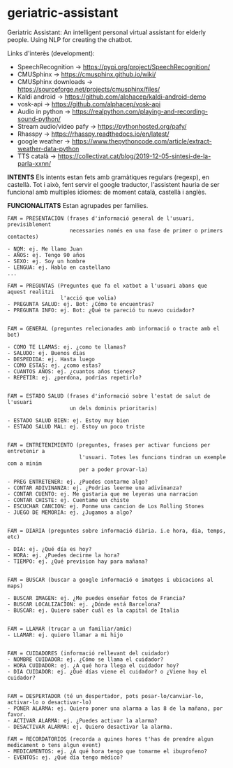 # geriatric-assistant
Geriatric Assistant: An intelligent personal virtual assistant for elderly people.
Using NLP for creating the chatbot.

Links d'interès (development):

- SpeechRecognition -> https://pypi.org/project/SpeechRecognition/
- CMUSphinx -> https://cmusphinx.github.io/wiki/
- CMUSphinx downloads -> https://sourceforge.net/projects/cmusphinx/files/
- Kaldi android -> https://github.com/alphacep/kaldi-android-demo
- vosk-api -> https://github.com/alphacep/vosk-api
- Audio in python -> https://realpython.com/playing-and-recording-sound-python/
- Stream audio/video pafy -> https://pythonhosted.org/pafy/
- Rhasspy -> https://rhasspy.readthedocs.io/en/latest/
- google weather -> https://www.thepythoncode.com/article/extract-weather-data-python
- TTS català -> https://collectivat.cat/blog/2019-12-05-sintesi-de-la-parla-xxnn/


**INTENTS**
Els intents estan fets amb gramàtiques regulars (regexp), en castellà. Tot i això, fent servir el google traductor, l'assistent hauria de ser funcional amb multiples idiomes: de moment català, castellà i anglès.

**FUNCIONALITATS**
Estan agrupades per families.

    FAM = PRESENTACION (frases d'informació general de l'usuari, previsiblement
                        necessaries només en una fase de primer o primers contactes)
    
    - NOM: ej. Me llamo Juan
    - AÑOS: ej. Tengo 90 años
    - SEXO: ej. Soy un hombre
    - LENGUA: ej. Hablo en castellano
    ...
    
    FAM = PREGUNTAS (Preguntes que fa el xatbot a l'usuari abans que aquest realitzi 
                     l'acció que volia)
    - PREGUNTA SALUD: ej. Bot: ¿Cómo te encuentras?
    - PREGUNTA INFO: ej. Bot: ¿Qué te pareció tu nuevo cuidador?


    FAM = GENERAL (preguntes relecionades amb informació o tracte amb el bot)
    
    - COMO TE LLAMAS: ej. ¿como te llamas?
    - SALUDO: ej. Buenos dias
    - DESPEDIDA: ej. Hasta luego
    - COMO ESTAS: ej. ¿como estas?
    - CUANTOS AÑOS: ej. ¿cuantos años tienes?
    - REPETIR: ej. ¿perdona, podrías repetirlo?
    
    
    FAM = ESTADO SALUD (frases d'informació sobre l'estat de salut de l'usuari
                        un dels dominis prioritaris)
    
    - ESTADO SALUD BIEN: ej. Estoy muy bien
    - ESTADO SALUD MAL: ej. Estoy un poco triste
    
    
    FAM = ENTRETENIMIENTO (preguntes, frases per activar funcions per entretenir a
                           l'usuari. Totes les funcions tindran un exemple com a minim
                           per a poder provar-la)
    
    - PREG ENTRETENER: ej. ¿Puedes contarme algo?
    - CONTAR ADIVINANZA: ej. ¿Podrias leerme una adivinanza?
    - CONTAR CUENTO: ej. Me gustaria que me leyeras una narracion
    - CONTAR CHISTE: ej. Cuentame un chiste
    - ESCUCHAR CANCION: ej. Ponme una cancion de Los Rolling Stones
    - JUEGO DE MEMORIA: ej. ¿Jugamos a algo?
    
    
    FAM = DIARIA (preguntes sobre informació diària. i.e hora, dia, temps, etc)
    
    - DIA: ej. ¿Qué día es hoy?
    - HORA: ej. ¿Puedes decirme la hora?
    - TIEMPO: ej. ¿Qué prevision hay para mañana?
    
    
    FAM = BUSCAR (buscar a google informació o imatges i ubicacions al maps)
    
    - BUSCAR IMAGEN: ej. ¿Me puedes enseñar fotos de Francia?
    - BUSCAR LOCALIZACION: ej. ¿Dónde está Barcelona?
    - BUSCAR: ej. Quiero saber cuál es la capital de Italia
    
    
    FAM = LLAMAR (trucar a un familiar/amic)
    - LLAMAR: ej. quiero llamar a mi hijo 
    
    
    FAM = CUIDADORES (informació rellevant del cuidador)
    - NOMBRE CUIDADOR: ej. ¿Cómo se llama el cuidador?
    - HORA CUIDADOR: ej. ¿A qué hora llega el cuidador hoy?
    - DIA CUIDADOR: ej. ¿Qué días viene el cuidador? o ¿Viene hoy el cuidador?
    
    
    FAM = DESPERTADOR (té un despertador, pots posar-lo/canviar-lo, activar-lo o desactivar-lo)
    - PONER ALARMA: ej. Quiero poner una alarma a las 8 de la mañana, por favor.
    - ACTIVAR ALARMA: ej. ¿Puedes activar la alarma?
    - DESACTIVAR ALARMA: ej. Quiero desactivar la alarma.

    FAM = RECORDATORIOS (recorda a quines hores t'has de prendre algun medicament o tens algun event)
    - MEDICAMENTOS: ej. ¿A qué hora tengo que tomarme el ibuprofeno?
    - EVENTOS: ej. ¿Qué día tengo médico?
    
 
